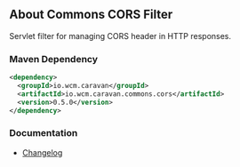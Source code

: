 ## About Commons CORS Filter

Servlet filter for managing CORS header in HTTP responses.


### Maven Dependency

```xml
<dependency>
  <groupId>io.wcm.caravan</groupId>
  <artifactId>io.wcm.caravan.commons.cors</artifactId>
  <version>0.5.0</version>
</dependency>
```

### Documentation

* [Changelog][changelog]


[changelog]: changes-report.html
